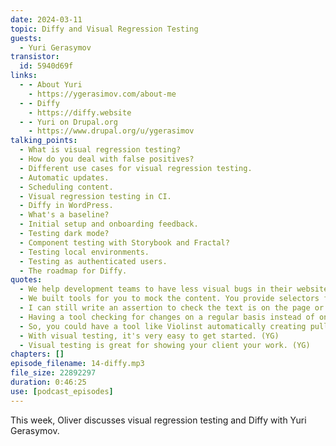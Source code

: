 ```yaml
---
date: 2024-03-11
topic: Diffy and Visual Regression Testing
guests:
  - Yuri Gerasymov
transistor:
  id: 5940d69f
links:
  - - About Yuri
    - https://ygerasimov.com/about-me
  - - Diffy
    - https://diffy.website
  - - Yuri on Drupal.org
    - https://www.drupal.org/u/ygerasimov
talking_points:
  - What is visual regression testing?
  - How do you deal with false positives?
  - Different use cases for visual regression testing.
  - Automatic updates.
  - Scheduling content.
  - Visual regression testing in CI.
  - Diffy in WordPress.
  - What's a baseline?
  - Initial setup and onboarding feedback.
  - Testing dark mode?
  - Component testing with Storybook and Fractal?
  - Testing local environments.
  - Testing as authenticated users.
  - The roadmap for Diffy.
quotes:
  - We help development teams to have less visual bugs in their website. We take screenshots of the pages and compare them so you can see what changed and how. (YG)
  - We built tools for you to mock the content. You provide selectors for the elements with the content of the article and we'll replace it with lorem ipsum text so it will be exactly the same across multiple environments. (YG)
  - I can still write an assertion to check the text is on the page or not, but it won't confirm it's in the correct place. (OD)
  - Having a tool checking for changes on a regular basis instead of only after a deployment would be very useful. (OD)
  - So, you could have a tool like Violinst automatically creating pull requests and Diffy checking those PRs, so the two could work together? (OD)
  - With visual testing, it's very easy to get started. (YG)
  - Visual testing is great for showing your client your work. (YG)
chapters: []
episode_filename: 14-diffy.mp3
file_size: 22892297
duration: 0:46:25
use: [podcast_episodes]
---
```


This week, Oliver discusses visual regression testing and Diffy with Yuri Gerasymov.
